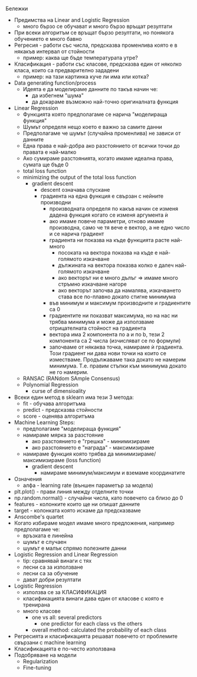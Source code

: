 Бележки
* Предимства на Linear and Logistic Regression
	* много бързо се обучават и много бързо връщат резултати
* При всеки алгоритъм се връщат бързо резултати, но понякога обучението е много бавно
* Регресия - работи със числа, предсказва променлива която е в някакъв интервал от стойности
	* пример: каква ще бъде температурата утре?
* Класификация - работи със класове, предсказва един от няколко класа, които са предварително зададени
	* пример: на тази картинка куче ли има или котка?
* Data generating function/process
	* Идеята е да моделираме данните по такъв начин че:
		* да избегнем "шума"
		* да докараме възможно най-точно оригиналната функция
* Linear Regression
	* Функцията която предполагаме се нарича "моделираща функция"
	* Шумът определя нещо което е важно за самите данни
	* Предполагаме че шумът (случайна променлива) не зависи от данните
	* Една права е най-добра ако разстоянието от всички точки до правата е най-малко
	* Ако сумираме разстоянията, когато имаме идеална права, сумата ще бъде 0
	* total loss function
	* minimizing the output of the total loss function
		* gradient descent
			* descent означава спускане
			* градиента на една функция е свързан с нейните производни
				* производната определя по какъв начин се изменя дадена функция когато се изменя аргумента ѝ
				* ако имаме повече параметри, отново имаме производна, само че тя вече е вектор, а не едно число и се нарича градиент
				* градиента ни показва на къде функцията расте най-много
					* посоката на вектора показва на къде е най-голямото изкачване
					* дължината на вектора показва колко е далеч най-голямото изкачване
					* ако векторът ни е много дълъг => имаме много стръмно изкачване нагоре
					* ако векторът започва да намалява, изкачването става все по-плавно докато стигне минимума
				* във минимум и максимум производните и градиентите са 0
				* градиентите ни показват максимума, но на нас ни трябва минимума и може да използваме отрицателната стойност на градиента
				* вектора има 2 компонента по a и по b, тези 2 компонента са 2 числа (изчисляват се по формули)
				* започваме от някаква точка, намираме ѝ градиента. Този градиент ни дава нови точки на които се изместваме. Продължаваме така докато не намерим минимума. Т.е. правим стъпки към минимума докато не го намерим.
	* RANSAC (RANdom SAmple Consensus)
	* Polynomial Regression
		* curse of dimensioality
* Всеки един метод в sklearn има тези 3 метода:
	* fit - обучава алгоритъма
	* predict - предсказва стойности
	* score - оценява алгоритъма
* Machine Learning Steps:
	* предполагаме "моделираща функция"
	* намираме мярка за разстояние
		* ако разстоянието е "грешка" - минимизираме
		* ако разстоянието е "награда" - максимизираме
	* намираме функция която трябва да минимизираме/максимизираме (loss function)
		* gradient descent
			* намираме минимум/максимум и вземаме координатите
* Означения
	* алфа - learning rate (външен параметър за модела)
* plt.plot() - прави линия между отделните точки
* np.random.normal() - случайни числа, като повечето са близо до 0
* features - колонките които ще ни опишат данните
* target - колонката която искаме да предсказваме
* Anscombe's quartet
* Когато избираме модел имаме много предложения, например предполагаме че:
	* връзката е линейна
	* шумът е случаен
	* шумът е малък спрямо полезните данни
* Logistic Regression and Linear Regression
	* tip: сравнявай винаги с тях
	* лесни са за използване
	* лесни са за обучение
	* дават добри резултати
* Logistic Regression
	* използва се за КЛАСИФИКАЦИЯ
	* класификацията винаги дава един от класове с която е тренирана
	* много класове
		* one vs all: several predictors
			* one predictor for each class vs the others
		* overall method: calculated the probability of each class
* Регресията и класификацията решават повечето от проблемите свързани с machine learning
* Класификацията е по-често използвана
* Подобряване на модели
	* Regularization
	* Fine-tuning